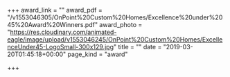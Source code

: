 +++
award_link = ""
award_pdf = "/v1553046305/OnPoint%20Custom%20Homes/Excellence%20under%2045%20Award%20Winners.pdf"
award_photo = "https://res.cloudinary.com/animated-eagle/image/upload/v1553046245/OnPoint%20Custom%20Homes/ExcellenceUnder45-LogoSmall-300x129.jpg"
title = ""
date = "2019-03-20T01:45:18+00:00"
page_kind = "award"

+++
